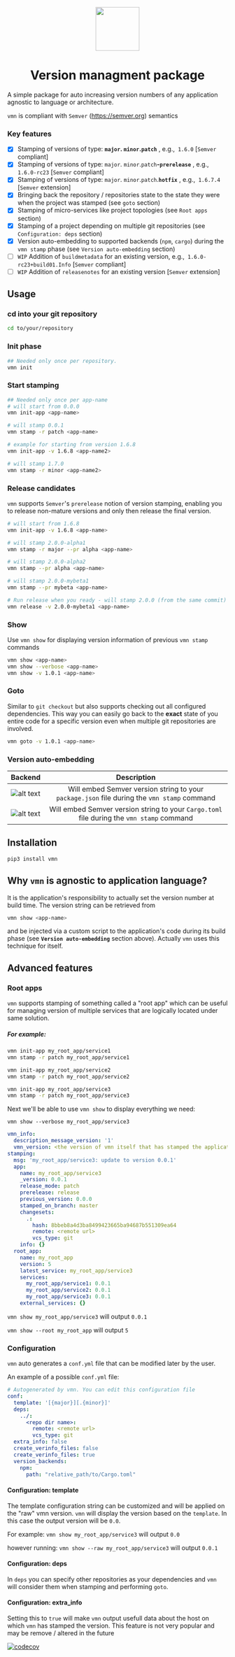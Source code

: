 <p align="center">
  <img width="100" src="https://i.imgur.com/4gUaVKW.png">
  <br>
<h1 align="center">Version managment package</h1>
</p>
A simple package for auto increasing version numbers of any application agnostic to language or architecture.

`vmn` is compliant with `Semver` (https://semver.org) semantics

### Key features

- [x] Stamping of versions of type: **`major`. `minor`.`patch`** , e.g.,` 1.6.0` [`Semver` compliant]
- [x] Stamping of versions of type: `major`. `minor`.`patch`**-`prerelease`** , e.g.,` 1.6.0-rc23` [`Semver` compliant]
- [x] Stamping of versions of type: `major`. `minor`.`patch`.**`hotfix`** , e.g.,` 1.6.7.4` [`Semver` extension]
- [x] Bringing back the repository / repositories state to the state they were when the project was stamped (see `goto` section)
- [x] Stamping of micro-services like project topologies (see `Root apps` section)
- [x] Stamping of a project depending on multiple git repositories (see `Configuration: deps` section)
- [x] Version auto-embedding to supported backends (`npm`, `cargo`) during the `vmn stamp` phase (see `Version auto-embedding` section)
- [ ] `WIP` Addition of `buildmetadata` for an existing version, e.g.,` 1.6.0-rc23+build01.Info` [`Semver` compliant]
- [ ] `WIP` Addition of `releasenotes` for an existing version [`Semver` extension]

## Usage
### cd into your git repository
```sh
cd to/your/repository
```

### Init phase
```sh
## Needed only once per repository.
vmn init
```

### Start stamping
```sh
## Needed only once per app-name
# will start from 0.0.0
vmn init-app <app-name>

# will stamp 0.0.1
vmn stamp -r patch <app-name>

# example for starting from version 1.6.8
vmn init-app -v 1.6.8 <app-name2>

# will stamp 1.7.0
vmn stamp -r minor <app-name2>
```

### Release candidates

`vmn` supports `Semver`'s `prerelease` notion of version stamping, enabling you to release non-mature versions and only then release the final version.

```sh
# will start from 1.6.8
vmn init-app -v 1.6.8 <app-name>

# will stamp 2.0.0-alpha1
vmn stamp -r major --pr alpha <app-name>

# will stamp 2.0.0-alpha2
vmn stamp --pr alpha <app-name>

# will stamp 2.0.0-mybeta1
vmn stamp --pr mybeta <app-name>

# Run release when you ready - will stamp 2.0.0 (from the same commit)
vmn release -v 2.0.0-mybeta1 <app-name>
```
### Show

Use `vmn show` for displaying version information of previous `vmn stamp` commands

```sh
vmn show <app-name>
vmn show --verbose <app-name>
vmn show -v 1.0.1 <app-name>
```

### Goto 

Similar to `git checkout` but also supports checking out all configured dependencies. This way you can easily go back to the **exact** state of you entire code for a specific version even when multiple git repositories are involved. 

```sh
vmn goto -v 1.0.1 <app-name>
```

### Version auto-embedding

| Backend | Description |
| :-: | :-: |
| ![alt text](https://user-images.githubusercontent.com/5350434/136626161-2a7bdc4a-5d42-4012-ae42-b460ddf7ea88.png) | Will embed Semver version string to your `package.json` file during the `vmn stamp` command |
| ![alt text](https://user-images.githubusercontent.com/5350434/136626484-0a8e4890-42f1-4437-b306-28f190d095ee.png) | Will embed Semver version string to your `Cargo.toml` file during the `vmn stamp` command |

## Installation

```sh
pip3 install vmn
```

## Why `vmn` is agnostic to application language?
It is the application's responsibility to actually set the version number at build time. The version string can be retrieved from
```sh
vmn show <app-name>
```
and be injected via a custom script to the application's code during its build phase (see **`Version auto-embedding`** section above).
Actually `vmn` uses this technique for itself.

## Advanced features
### Root apps

`vmn` supports stamping of something called a "root app" which can be useful for managing version of multiple services that are logically located under same solution. 

##### For example:

```sh
vmn init-app my_root_app/service1
vmn stamp -r patch my_root_app/service1
```

```sh
vmn init-app my_root_app/service2
vmn stamp -r patch my_root_app/service2
```

```sh
vmn init-app my_root_app/service3
vmn stamp -r patch my_root_app/service3
```

Next we'll be able to use `vmn show` to display everything we need:

`vmn show --verbose my_root_app/service3`

```yml
vmn_info:
  description_message_version: '1'
  vmn_version: <the version of vmn itself that has stamped the application>
stamping:
  msg: 'my_root_app/service3: update to version 0.0.1'
  app:
    name: my_root_app/service3
    _version: 0.0.1
    release_mode: patch
    prerelease: release
    previous_version: 0.0.0
    stamped_on_branch: master
    changesets:
      .:
        hash: 8bbeb8a4d3ba8499423665ba94687b551309ea64
        remote: <remote url>
        vcs_type: git
    info: {}
  root_app:
    name: my_root_app
    version: 5
    latest_service: my_root_app/service3
    services:
      my_root_app/service1: 0.0.1
      my_root_app/service2: 0.0.1
      my_root_app/service3: 0.0.1
    external_services: {}
```

`vmn show my_root_app/service3` will output `0.0.1`

`vmn show --root my_root_app` will output `5`

### Configuration
`vmn` auto generates a `conf.yml` file that can be modified later by the user. 

An example of a possible `conf.yml` file:

```yaml
# Autogenerated by vmn. You can edit this configuration file
conf:
  template: '[{major}][.{minor}]'
  deps:
    ../:
      <repo dir name>:
        remote: <remote url>
        vcs_type: git
  extra_info: false
  create_verinfo_files: false
  create_verinfo_files: true
  version_backends: 
    npm:
      path: "relative_path/to/Cargo.toml"
```

#### Configuration: template

The template configuration string can be customized and will be applied on the "raw" vmn version.
`vmn` will display the version based on the `template`. In this case the output version will be `0.0`.

For example:
`vmn show my_root_app/service3` will output `0.0`

however running:
`vmn show --raw my_root_app/service3` will output `0.0.1`


#### Configuration: deps
In `deps` you can specify other repositories as your dependencies and `vmn` will consider them when stamping and performing `goto`.

#### Configuration: extra_info
Setting this to `true` will make `vmn` output usefull data about the host on which `vmn` has stamped the version.
This feature is not very popular and may be remove / altered in the future

[![codecov](https://codecov.io/gh/final-israel/vmn/branch/master/graph/badge.svg)](https://codecov.io/gh/final-israel/vmn)
